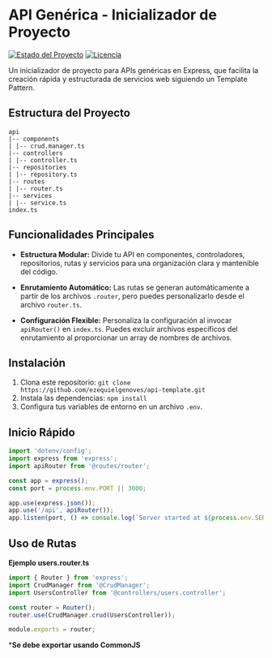 # API Genérica - Inicializador de Proyecto

[![Estado del Proyecto](https://img.shields.io/badge/Estado-En%20Desarrollo-yellow)](https://github.com/ezequielgenoves/api-template)
[![Licencia](https://img.shields.io/badge/Licencia-MIT-blue.svg)](https://opensource.org/licenses/MIT)

Un inicializador de proyecto para APIs genéricas en Express, que facilita la creación rápida y estructurada de servicios web siguiendo un Template Pattern.

## Estructura del Proyecto
```
api
|-- components
| |-- crud.manager.ts
|-- controllers
| |-- controller.ts
|-- repositories
| |-- repository.ts
|-- routes
| |-- router.ts
|-- services
| |-- service.ts
index.ts
```
## Funcionalidades Principales

- **Estructura Modular:** Divide tu API en componentes, controladores, repositorios, rutas y servicios para una organización clara y mantenible del código.

- **Enrutamiento Automático:** Las rutas se generan automáticamente a partir de los archivos `.router`, pero puedes personalizarlo desde el archivo `router.ts`.

- **Configuración Flexible:** Personaliza la configuración al invocar `apiRouter()` en `index.ts`. Puedes excluir archivos específicos del enrutamiento al proporcionar un array de nombres de archivos.

## Instalación

1. Clona este repositorio: `git clone https://github.com/ezequielgenoves/api-template.git`
2. Instala las dependencias: `npm install`
3. Configura tus variables de entorno en un archivo `.env`.

## Inicio Rápido

```typescript
import 'dotenv/config';
import express from 'express';
import apiRouter from '@routes/router';

const app = express();
const port = process.env.PORT || 3000;

app.use(express.json());
app.use('/api', apiRouter());
app.listen(port, () => console.log(`Server started at ${process.env.SERVER_URL}!`));
```

## Uso de Rutas
**Ejemplo users.router.ts**
```typescript
import { Router } from 'express';
import CrudManager from '@CrudManager';
import UsersController from '@controllers/users.controller';

const router = Router();
router.use(CrudManager.crud(UsersController));

module.exports = router;
```
***Se debe exportar usando CommonJS**
